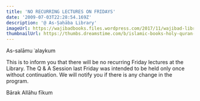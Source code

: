 ```yaml
---
title: 'NO RECURRING LECTURES ON FRIDAYS'
date: '2009-07-03T22:28:54.169Z'
description: '@ As-Ṣaḥāba Library'
imageUrl: https://wajibadbooks.files.wordpress.com/2017/11/wajibad-library.jpg
thumbnailUrl: https://thumbs.dreamstime.com/b/islamic-books-holy-quran-islamic-book-holy-quran-162263087.jpg
---
```


As-salāmu ʿalaykum

This is to inform you that there will be no recurring Friday lectures at the Library. The Q & A Session last Friday was intended to be held only once without continuation. We will notify you if there is any change in the program.

Bārak Allāhu fīkum
